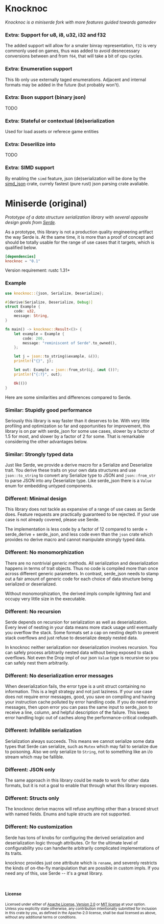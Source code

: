 Knocknoc
=========

*Knocknoc is a miniserde fork with more features guided towards gamedev*


### Extra: Support for u8, i8, u32, i32 and f32

The added support will allow for a smaler binray representation, `f32`
is very commonly used on games, thus was added to avoid desnecessary
conversions between and from `f64`, that will take a bit of cpu cycles.

### Extra: Enumeration support

This lib only use externally taged enumerations. Adjacent and internal
formats may be added in the future (but probably won't).

### Extra: Bson support (binary json)

TODO

### Extra: Stateful or contextual (de)serialization

Used for load assets or referece game entities

### Extra: Deserilize into

TODO

### Extra: SIMD support

By enabling the `simd` feature, json (de)serialization will be done by
the [simd_json](https://crates.io/crates/simd-json) crate,
currely fastest (pure rust) json parsing crate avaliable.


Miniserde (original)
=========

*Prototype of a data structure serialization library with several opposite
design goals from [Serde](https://serde.rs).*

As a prototype, this library is not a production quality engineering artifact
the way Serde is. At the same time, it is more than a proof of concept and
should be totally usable for the range of use cases that it targets, which is
qualified below.

```toml
[dependencies]
knocknoc = "0.1"
```

Version requirement: rustc 1.31+

### Example

```rust
use knocknoc::{json, Serialize, Deserialize};

#[derive(Serialize, Deserialize, Debug)]
struct Example {
    code: u32,
    message: String,
}

fn main() -> knocknoc::Result<()> {
    let example = Example {
        code: 200,
        message: "reminiscent of Serde".to_owned(),
    };

    let j = json::to_string(&example, &());
    println!("{}", j);

    let out: Example = json::from_str(&j, &mut ())?;
    println!("{:?}", out);

    Ok(())
}
```

Here are some similarities and differences compared to Serde.

### Similar: Stupidly good performance

Seriously this library is way faster than it deserves to be. With very little
profiling and optimization so far and opportunities for improvement, this
library is on par with serde\_json for some use cases, slower by a factor of 1.5
for most, and slower by a factor of 2 for some. That is remarkable considering
the other advantages below.

### Similar: Strongly typed data

Just like Serde, we provide a derive macro for a Serialize and Deserialize
trait. You derive these traits on your own data structures and use
`json::to_string` to convert any Serialize type to JSON and `json::from_str` to
parse JSON into any Deserialize type. Like serde\_json there is a `Value` enum
for embedding untyped components.

### Different: Minimal design

This library does not tackle as expansive of a range of use cases as Serde does.
Feature requests are practically guaranteed to be rejected. If your use case is
not already covered, please use Serde.

The implementation is less code by a factor of 12 compared to serde +
serde\_derive + serde\_json, and less code even than the `json` crate which
provides no derive macro and cannot manipulate strongly typed data.

### Different: No monomorphization

There are no nontrivial generic methods. All serialization and deserialization
happens in terms of trait objects. Thus no code is compiled more than once
across different generic parameters. In contrast, serde\_json needs to stamp out
a fair amount of generic code for each choice of data structure being serialized
or deserialized.

Without monomorphization, the derived impls compile lightning fast and occupy
very little size in the executable.

### Different: No recursion

Serde depends on recursion for serialization as well as deserialization. Every
level of nesting in your data means more stack usage until eventually you
overflow the stack. Some formats set a cap on nesting depth to prevent stack
overflows and just refuse to deserialize deeply nested data.

In knocknoc neither serialization nor deserialization involves recursion. You
can safely process arbitrarily nested data without being exposed to stack
overflows. Not even the Drop impl of our json `Value` type is recursive so you
can safely nest them arbitrarily.

### Different: No deserialization error messages

When deserialization fails, the error type is a unit struct containing no
information. This is a legit strategy and not just laziness. If your use case
does not require error messages, good, you save on compiling and having your
instruction cache polluted by error handling code. If you do need error
messages, then upon error you can pass the same input to serde\_json to receive
a line, column, and helpful description of the failure. This keeps error
handling logic out of caches along the performance-critical codepath.

### Different: Infallible serialization

Serialization always succeeds. This means we cannot serialize some data types
that Serde can serialize, such as `Mutex` which may fail to serialize due to
poisoning. Also we only serialize to `String`, not to something like an i/o
stream which may be fallible.

### Different: JSON only

The same approach in this library could be made to work for other data formats,
but it is not a goal to enable that through what this library exposes.

### Different: Structs only

The knocknoc derive macros will refuse anything other than a braced struct with
named fields. Enums and tuple structs are not supported.

### Different: No customization

Serde has tons of knobs for configuring the derived serialization and
deserialization logic through attributes. Or for the ultimate level of
configurability you can handwrite arbitrarily complicated implementations of its
traits.

knocknoc provides just one attribute which is `rename`, and severely restricts
the kinds of on-the-fly manipulation that are possible in custom impls. If you
need any of this, use Serde -- it's a great library.

<br>

#### License

<sup>
Licensed under either of <a href="LICENSE-APACHE">Apache License, Version
2.0</a> or <a href="LICENSE-MIT">MIT license</a> at your option.
</sup>

<br>

<sub>
Unless you explicitly state otherwise, any contribution intentionally submitted
for inclusion in this crate by you, as defined in the Apache-2.0 license, shall
be dual licensed as above, without any additional terms or conditions.
</sub>
